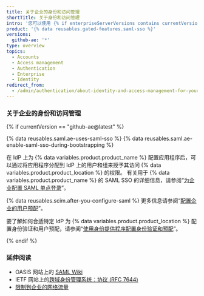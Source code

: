 ```yaml
---
title: 关于企业的身份和访问管理
shortTitle: 关于身份和访问管理
intro: '您可以使用 {% if enterpriseServerVersions contains currentVersion %}{% data variables.product.prodname_ghe_server %} 的内置身份验证，或者选择 CAS、LDAP 或 SAML{% else %}SAML 单点登录 (SSO) 和跨域身份管理系统 (SCIM){% endif %} 来集中管理对 {% data variables.product.prodname_dotcom_the_website %} 上{% if currentVersion == "free-pro-team@latest" %}企业拥有的组织{% endif %}{% if enterpriseServerVersions contains currentVersion or currentVersion == "github-ae@latest" %} {% data variables.product.product_location %}{% endif %}的访问。'
product: '{% data reusables.gated-features.saml-sso %}'
versions:
  github-ae: '*'
type: overview
topics:
  - Accounts
  - Access management
  - Authentication
  - Enterprise
  - Identity
redirect_from:
  - /admin/authentication/about-identity-and-access-management-for-your-enterprise
---
```

### 关于企业的身份和访问管理

{% if currentVersion == "github-ae@latest" %}

{% data reusables.saml.ae-uses-saml-sso %} {% data reusables.saml.ae-enable-saml-sso-during-bootstrapping %}

在 IdP 上为 {% data variables.product.product_name %} 配置应用程序后，可以通过将应用程序分配到 IdP 上的用户和组来授予其访问 {% data variables.product.product_location %} 的权限。 有关用于 {% data variables.product.product_name %} 的 SAML SSO 的详细信息，请参阅“[为企业配置 SAML 单点登录](/admin/authentication/configuring-saml-single-sign-on-for-your-enterprise)”。

{% data reusables.scim.after-you-configure-saml %} 更多信息请参阅“[配置企业的用户预配](/admin/authentication/configuring-user-provisioning-for-your-enterprise)”。

要了解如何合适特定 IdP 为 {% data variables.product.product_location %} 配置身份验证和用户预配，请参阅“[使用身份提供程序配置身份验证和预配](/admin/authentication/configuring-authentication-and-provisioning-with-your-identity-provider)”。

{% endif %}

### 延伸阅读

- OASIS 网站上的 [SAML Wiki](https://wiki.oasis-open.org/security)
- IETF 网站上的[跨域身份管理系统：协议 (RFC 7644)](https://tools.ietf.org/html/rfc7644)
- [限制到企业的网络流量](/admin/configuration/restricting-network-traffic-to-your-enterprise)
